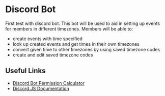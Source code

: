 # Discord Bot

First test with discord bot.
This bot will be used to aid in setting up events for members in different timezones. Members will be able to:
* create events with time specified
* look up created events and get times in their own timezones
* convert given time to other timezones by using saved timezone codes
* create and edit saved timezone codes

## Useful Links
* [Discord Bot Permission Calculator](https://discordapi.com/permissions.html#8)
* [Discord.JS Documentation](https://discordjs-fork.readthedocs.io/en/latest/docs_user.html)